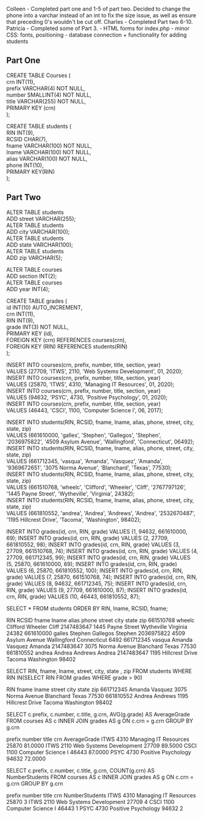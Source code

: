 Colleen - Completed part one and 1-5 of part two. Decided to change the phone into a varchar instead of an int to fix the size issue, as well as ensure that preceding 0's wouldn't be cut off.
Charles - Completed Part two 6-10.
Patricia - Completed some of Part 3. 
	- HTML forms for index.php
	- minor CSS: fonts, positioning
	- database connection + functionality for adding students

## Part One

CREATE TABLE Courses (  
 crn INT(11),  
 prefix VARCHAR(4) NOT NULL,  
 number SMALLINT(4) NOT NULL,  
 title VARCHAR(255) NOT NULL,  
 PRIMARY KEY (crn)  
);

CREATE TABLE students (  
 RIN INT(9),  
 RCSID CHAR(7),  
 fname VARCHAR(100) NOT NULL,  
 lname VARCHAR(100) NOT NULL,  
 alias VARCHAR(100) NOT NULL,  
 phone INT(10),  
 PRIMARY KEY(RIN)  
);

## Part Two

ALTER TABLE students  
 ADD street VARCHAR(255);  
ALTER TABLE students  
 ADD city VARCHAR(100);  
ALTER TABLE students  
 ADD state VARCHAR(100);  
ALTER TABLE students  
 ADD zip VARCHAR(5);

ALTER TABLE courses  
 ADD section INT(2);  
ALTER TABLE courses  
 ADD year INT(4);

CREATE TABLE grades (  
 id INT(10) AUTO_INCREMENT,  
 crn INT(11),  
 RIN INT(9),  
 grade INT(3) NOT NULL,  
 PRIMARY KEY (id),  
 FOREIGN KEY (crn) REFERENCES courses(crn),  
 FOREIGN KEY (RIN) REFERENCES students(RIN)  
);

INSERT INTO courses(crn, prefix, number, title, section, year)  
VALUES (27709, 'ITWS', 2110, 'Web Systems Development', 01, 2020);  
INSERT INTO courses(crn, prefix, number, title, section, year)  
VALUES (25870, 'ITWS', 4310, 'Managing IT Resources', 01, 2020);  
INSERT INTO courses(crn, prefix, number, title, section, year)  
VALUES (94632, 'PSYC', 4730, 'Positive Psychology', 01, 2020);  
INSERT INTO courses(crn, prefix, number, title, section, year)  
VALUES (46443, 'CSCI', 1100, 'Computer Science I', 06, 2017);

INSERT INTO students(RIN, RCSID, fname, lname, alias, phone, street, city, state, zip)  
VALUES (661610000, 'galles', 'Stephen', 'Gallegos', 'Stephen', '2036975822', '4509 Asylum Avenue', 'Wallingford', 'Connecticut', 06492);  
INSERT INTO students(RIN, RCSID, fname, lname, alias, phone, street, city, state, zip)  
VALUES (661712345, 'vasqua', 'Amanda', 'Vasquez', 'Amanda', '9369672651', '3075 Norma Avenue', 'Blanchard', 'Texas', 77530);  
INSERT INTO students(RIN, RCSID, fname, lname, alias, phone, street, city, state, zip)  
VALUES (661510768, 'wheelc', 'Clifford', 'Wheeler', 'Cliff', '2767797126', '1445 Payne Street', 'Wytheville', 'Virginia', 24382);  
INSERT INTO students(RIN, RCSID, fname, lname, alias, phone, street, city, state, zip)  
VALUES (661810552, 'andrea', 'Andrea', 'Andrews', 'Andrea', '2532670487', '1195 Hillcrest Drive', 'Tacoma', 'Washington', 98402);

INSERT INTO grades(id, crn, RIN, grade)
VALUES (1, 94632, 661610000, 69);
INSERT INTO grades(id, crn, RIN, grade)
VALUES (2, 27709, 661810552, 98);
INSERT INTO grades(id, crn, RIN, grade)
VALUES (3, 27709, 661510768, 74);
INSERT INTO grades(id, crn, RIN, grade)
VALUES (4, 27709, 661712345, 99);
INSERT INTO grades(id, crn, RIN, grade)
VALUES (5, 25870, 661610000, 69);
INSERT INTO grades(id, crn, RIN, grade)
VALUES (6, 25870, 661810552, 100);
INSERT INTO grades(id, crn, RIN, grade)
VALUES (7, 25870, 661510768, 74);
INSERT INTO grades(id, crn, RIN, grade)
VALUES (8, 94632, 661712345, 75);
INSERT INTO grades(id, crn, RIN, grade)
VALUES (9, 27709, 661610000, 87);
INSERT INTO grades(id, crn, RIN, grade)
VALUES (10, 46443, 661810552, 87);

SELECT \* FROM students ORDER BY RIN, lname, RCSID, fname;

RIN RCSID fname lname alias phone street city state zip
661510768 wheelc Clifford Wheeler Cliff 2147483647 1445 Payne Street Wytheville Virginia 24382
661610000 galles Stephen Gallegos Stephen 2036975822 4509 Asylum Avenue Wallingford Connecticut 6492
661712345 vasqua Amanda Vasquez Amanda 2147483647 3075 Norma Avenue Blanchard Texas 77530
661810552 andrea Andrea Andrews Andrea 2147483647 1195 Hillcrest Drive Tacoma Washington 98402

SELECT RIN, fname, lname, street, city, state , zip FROM students
WHERE RIN IN(SELECT RIN FROM grades WHERE grade > 90)

RIN fname lname street city state zip
661712345 Amanda Vasquez 3075 Norma Avenue Blanchard Texas 77530
661810552 Andrea Andrews 1195 Hillcrest Drive Tacoma Washington 98402

SELECT c.prefix, c.number, c.title, g.crn, AVG(g.grade) AS AverageGrade FROM courses AS c INNER JOIN grades AS g ON c.crn = g.crn GROUP BY g.crn

prefix number title crn AverageGrade
ITWS 4310 Managing IT Resources 25870 81.0000
ITWS 2110 Web Systems Development 27709 89.5000
CSCI 1100 Computer Science I 46443 87.0000
PSYC 4730 Positive Psychology 94632 72.0000

SELECT c.prefix, c.number, c.title, g.crn, COUNT(g.crn) AS NumberStudents FROM courses AS c INNER JOIN grades AS g ON c.crn = g.crn GROUP BY g.crn

prefix number title crn NumberStudents
ITWS 4310 Managing IT Resources 25870 3
ITWS 2110 Web Systems Development 27709 4
CSCI 1100 Computer Science I 46443 1
PSYC 4730 Positive Psychology 94632 2
